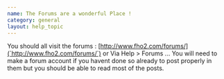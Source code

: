 ```yaml
---
name: The Forums are a wonderful Place !
category: general
layout: help_topic
---
```

You should all visit the forums : [http://www.fho2.com/forums/](`http://www.fho2.com/forums/`) or Via Help > Forums ... You will need to make a forum account if you havent done so already to post properly in them but you should be able to read most of the posts.